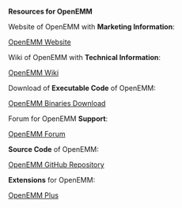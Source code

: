 **Resources for OpenEMM**

Website of OpenEMM with **Marketing Information**:

[OpenEMM Website](https://www.agnitas.de/en/e-marketing_manager/email-marketing-software-variants/openemm/)

Wiki of OpenEMM with **Technical Information**:

[OpenEMM Wiki](https://wiki.openemm.org)

Download of **Executable Code** of OpenEMM:

[OpenEMM Binaries Download](https://www.agnitas.de/en/download/openemm-binaries/)

Forum for OpenEMM **Support**:

[OpenEMM Forum](https://forum.openemm.org)

**Source Code** of OpenEMM:

[OpenEMM GitHub Repository](https://github.com/agnitas-org/openemm)

**Extensions** for OpenEMM:

[OpenEMM Plus](https://www.agnitas.de/openemm-plus/)




